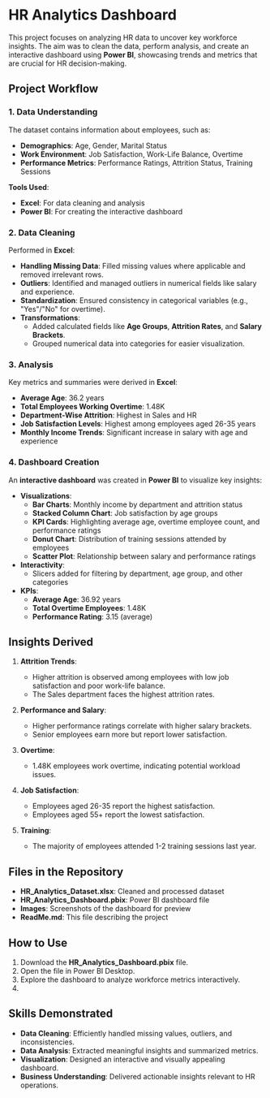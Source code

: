 # HR Analytics Dashboard

This project focuses on analyzing HR data to uncover key workforce insights. The aim was to clean the data, perform analysis, and create an interactive dashboard using **Power BI**, showcasing trends and metrics that are crucial for HR decision-making.
 
## Project Workflow

### 1. Data Understanding
The dataset contains information about employees, such as:
- **Demographics**: Age, Gender, Marital Status
- **Work Environment**: Job Satisfaction, Work-Life Balance, Overtime
- **Performance Metrics**: Performance Ratings, Attrition Status, Training Sessions

**Tools Used**:
- **Excel**: For data cleaning and analysis
- **Power BI**: For creating the interactive dashboard
 
### 2. Data Cleaning
Performed in **Excel**:
- **Handling Missing Data**: Filled missing values where applicable and removed irrelevant rows.
- **Outliers**: Identified and managed outliers in numerical fields like salary and experience.
- **Standardization**: Ensured consistency in categorical variables (e.g., "Yes"/"No" for overtime).
- **Transformations**:
  - Added calculated fields like **Age Groups**, **Attrition Rates**, and **Salary Brackets**.
  - Grouped numerical data into categories for easier visualization.
 
### 3. Analysis
Key metrics and summaries were derived in **Excel**:
- **Average Age**: 36.2 years
- **Total Employees Working Overtime**: 1.48K
- **Department-Wise Attrition**: Highest in Sales and HR
- **Job Satisfaction Levels**: Highest among employees aged 26-35 years
- **Monthly Income Trends**: Significant increase in salary with age and experience
 
### 4. Dashboard Creation
An **interactive dashboard** was created in **Power BI** to visualize key insights:
- **Visualizations**:
  - **Bar Charts**: Monthly income by department and attrition status
  - **Stacked Column Chart**: Job satisfaction by age groups
  - **KPI Cards**: Highlighting average age, overtime employee count, and performance ratings
  - **Donut Chart**: Distribution of training sessions attended by employees
  - **Scatter Plot**: Relationship between salary and performance ratings
- **Interactivity**:
  - Slicers added for filtering by department, age group, and other categories
- **KPIs**:
  - **Average Age**: 36.92 years
  - **Total Overtime Employees**: 1.48K
  - **Performance Rating**: 3.15 (average)
 
## Insights Derived
1. **Attrition Trends**:
   - Higher attrition is observed among employees with low job satisfaction and poor work-life balance.
   - The Sales department faces the highest attrition rates.

2. **Performance and Salary**:
   - Higher performance ratings correlate with higher salary brackets.
   - Senior employees earn more but report lower satisfaction.

3. **Overtime**:
   - 1.48K employees work overtime, indicating potential workload issues.

4. **Job Satisfaction**:
   - Employees aged 26-35 report the highest satisfaction.
   - Employees aged 55+ report the lowest satisfaction.

5. **Training**:
   - The majority of employees attended 1-2 training sessions last year.
 
## Files in the Repository
- **HR_Analytics_Dataset.xlsx**: Cleaned and processed dataset
- **HR_Analytics_Dashboard.pbix**: Power BI dashboard file
- **Images**: Screenshots of the dashboard for preview
- **ReadMe.md**: This file describing the project

## How to Use
1. Download the **HR_Analytics_Dashboard.pbix** file.
2. Open the file in Power BI Desktop.
3. Explore the dashboard to analyze workforce metrics interactively.
4. 
## Skills Demonstrated
- **Data Cleaning**: Efficiently handled missing values, outliers, and inconsistencies.
- **Data Analysis**: Extracted meaningful insights and summarized metrics.
- **Visualization**: Designed an interactive and visually appealing dashboard.
- **Business Understanding**: Delivered actionable insights relevant to HR operations.
 
